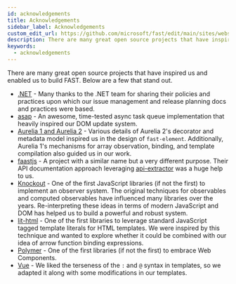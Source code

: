 ```yaml
---
id: acknowledgements
title: Acknowledgements
sidebar_label: Acknowledgements
custom_edit_url: https://github.com/microsoft/fast/edit/main/sites/website/versioned_docs/version-legacy/resources/acknowledgements.md
description: There are many great open source projects that have inspired us and enabled us to build FAST.
keywords:
  - acknowledgements
---
```


There are many great open source projects that have inspired us and enabled us to build FAST. Below are a few that stand out.

* [.NET](https://dotnet.microsoft.com/) - Many thanks to the .NET team for sharing their policies and practices upon which our issue management and release planning docs and practices were based.
* [asap](https://github.com/kriskowal/asap) - An awesome, time-tested async task queue implementation that heavily inspired our DOM update system.
* [Aurelia 1 and Aurelia 2](https://aurelia.io/) - Various details of Aurelia 2's decorator and metadata model inspired us in the design of `fast-element`. Additionally, Aurelia 1's mechanisms for array observation, binding, and template compilation also guided us in our work.
* [faastjs](https://github.com/faastjs) - A project with a similar name but a very different purpose. Their API documentation approach leveraging [api-extractor](https://api-extractor.com/) was a huge help to us.
* [Knockout](https://knockoutjs.com/) - One of the first JavaScript libraries (if not the first) to implement an observer system. The original techniques for observables and computed observables have influenced many libraries over the years. Re-interpreting these ideas in terms of modern JavaScript and DOM has helped us to build a powerful and robust system.
* [lit-html](https://lit-html.polymer-project.org/) - One of the first libraries to leverage standard JavaScript tagged template literals for HTML templates. We were inspired by this technique and wanted to explore whether it could be combined with our idea of arrow function binding expressions.
* [Polymer](https://www.polymer-project.org/) - One of the first libraries (if not the first) to embrace Web Components.
* [Vue](https://vuejs.org/) - We liked the terseness of the `:` and `@` syntax in templates, so we adapted it along with some modifications in our templates.
